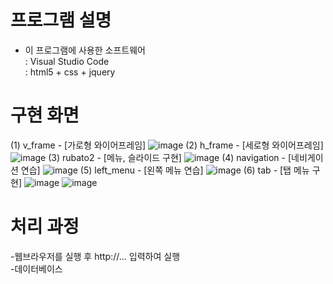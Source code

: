 # 프로그램 설명
- 이 프로그램에 사용한 소프트웨어<br>
: Visual Studio Code<br>
: html5 + css + jquery


# 구현 화면
<!-- windows key + shift + s -->
(1) v_frame - [가로형 와이어프레임]
![image](https://user-images.githubusercontent.com/62008219/160993508-eaee7f3c-d88e-464d-afb7-378dd1dd8ac1.png)
(2) h_frame - [세로형 와이어프레임]
![image](https://user-images.githubusercontent.com/62008219/160992772-ce15afbc-78ac-4923-9910-173df907e5f4.png)
(3) rubato2 - [메뉴, 슬라이드 구현]
![image](https://user-images.githubusercontent.com/62008219/161181553-a31c9e6e-f9a0-4a58-be32-11ff769a19df.png)
(4) navigation - [네비게이션 연습]
![image](https://user-images.githubusercontent.com/62008219/163710403-eaf00cc3-4701-4653-b467-54f6ba35f035.png)
(5) left_menu - [왼쪽 메뉴 연습]
![image](https://user-images.githubusercontent.com/62008219/163710384-5fb3987a-8b16-4ee7-bf43-b9ebdffb4838.png)
(6) tab - [탭 메뉴 구현]
![image](https://user-images.githubusercontent.com/62008219/163710471-9f057158-ba34-4f30-9fc2-b72f1cc4cf8b.png)
![image](https://user-images.githubusercontent.com/62008219/163710485-0b0b44ee-a089-41fe-b860-87ff9189e97e.png)





# 처리 과정
-웹브라우저를 실행 후 http://... 입력하여 실행<br>
-데이터베이스
